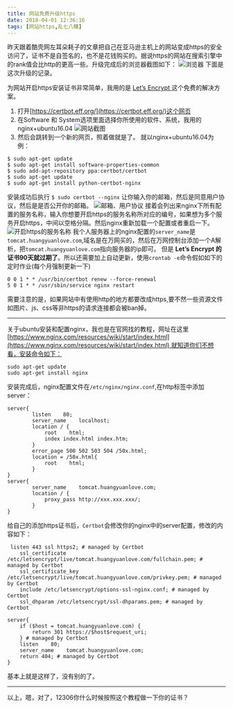 ```yaml
---
title: 网站免费升级https
date: 2018-04-01 12:36:16
tags: [网站https,乱七八糟]
---
```

昨天跟着酷壳网左耳朵耗子的文章把自己在亚马逊主机上的网站变成https的安全访问了，证书不是自签名的，也不是花钱购买的。据说https的网站在搜索引擎中的rank值会比http的更高一些。升级完成后的浏览器截图如下：
 ![浏览器](/image/https/https1.png])
下面是这次升级的记录。
<!--more-->
为网站开启https安装证书非常简单，我用的是 [Let’s Encrypt ](https://letsencrypt.org/)这个免费的解决方案。
1. 打开[https://certbot.eff.org/](https://certbot.eff.org/)这个网页
2. 在Software 和 System选项里面选择你所使用的软件、系统，我用的nginx+ubuntu16.04
 ![网站截图](/image/https/https4.png])
3. 然后会跳转到一个新的网页，照着做就是了。
就以nginx+ubuntu16.04为例：
``` shell
$ sudo apt-get update
$ sudo apt-get install software-properties-common
$ sudo add-apt-repository ppa:certbot/certbot
$ sudo apt-get update
$ sudo apt-get install python-certbot-nginx 
```
安装成功后执行 `$ sudo certbot --nginx`
让你输入你的邮箱，然后是同意用户协议，然后是是否公开你的邮箱。
 ![邮箱、用户协议](/image/https/https2.png])
接着会列出来nginx下所有配置的服务名称，输入你想要开启https的服务名称所对应的编号，如果想为多个服务开启https，中间以空格分隔。然后nginx重新加载一个配置或者重启一下。
![开启https的服务名称](/image/https/https3.png])
我个人服务器上的nginx配置的`server_name`是`tomcat.huangyuanlove.com`,域名是在万网买的，然后在万网控制台添加一个A解析，把`tomcat.huangyuanlove.com`指向服务器的ip即可。
但是 **Let’s Encrypt 的证书90天就过期了**。所以还需要加上自动更新，使用`crontab -e`命令假如如下的定时作业(每个月强制更新一下)
``` sehll
0 0 1 * * /usr/bin/certbot renew --force-renewal
5 0 1 * * /usr/sbin/service nginx restart
```
需要注意的是，如果网站中有使用http的地方都要改成https,要不然一些资源文件如图片、js、css等非https的请求连接都会被ban掉。

----

关于ubuntu安装和配置nginx，我也是在官网找的教程，网址在这里[https://www.nginx.com/resources/wiki/start/index.html](https://www.nginx.com/resources/wiki/start/index.html),就知道你们不想看，安装命令如下：
``` shell
sudo apt-get update
sudo apt-get install nginx
```
安装完成后，nginx配置文件在`/etc/nginx/nginx.conf`,在http标签中添加server：
``` configuration
server{
        listen    80;
        server_name    localhost;
        location / {
            root    html;
            index index.html index.htm;
        }
        error_page 500 502 503 504 /50x.html;
        location = /50x.html{
            root    html;
        }
}
server{
        server_name    tomcat.huangyuanlove.com;
        location / {
            proxy_pass http://xxx.xxx.xxx/;
        }
}
```
给自己的添加https证书后，`Certbot`会修改你的nginx中的server配置，修改的内容如下：
```
 listen 443 ssl https2; # managed by Certbot
    ssl_certificate /etc/letsencrypt/live/tomcat.huangyuanlove.com/fullchain.pem; # managed by Certbot
    ssl_certificate_key /etc/letsencrypt/live/tomcat.huangyuanlove.com/privkey.pem; # managed by Certbot
    include /etc/letsencrypt/options-ssl-nginx.conf; # managed by Certbot
    ssl_dhparam /etc/letsencrypt/ssl-dhparams.pem; # managed by Certbot
```

```
server{
    if ($host = tomcat.huangyuanlove.com) {
        return 301 https://$host$request_uri;
    } # managed by Certbot
    listen    80;
    server_name    tomcat.huangyuanlove.com;
    return 404; # managed by Certbot
}
```
基本上就是这样了，没有别的了。

----

以上，嗯，对了，12306你什么时候按照这个教程做一下你的证书？

